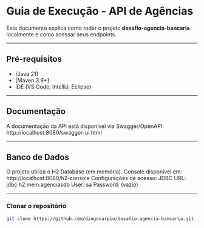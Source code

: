 # Guia de Execução - API de Agências

Este documento explica como rodar o projeto **desafio-agencia-bancaria** localmente e como acessar seus endpoints.

---

## Pré-requisitos
- [Java 21]
- [Maven 3.9+]
- IDE (VS Code, IntelliJ, Eclipse)

---

## Documentação
A documentação da API está disponível via Swagger/OpenAPI:
http://localhost:8080/swagger-ui.html

---

## Banco de Dados
O projeto utiliza o H2 Database (em memória).
Console disponível em: http://localhost:8080/h2-console
Configurações de acesso:
JDBC URL: jdbc:h2:mem:agenciasdb
User: sa
Password: (vazio)

---
### Clonar o repositório

```bash
git clone https://github.com/diogocarpio/desafio-agencia-bancaria.git